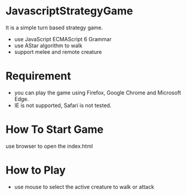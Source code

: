 # JavascriptStrategyGame
It is a simple turn based strategy game.

* use JavaScript ECMAScript 6 Grammar
* use AStar algorithm to walk
* support melee and remote creature

# Requirement
* you can play the game using Firefox, Google Chrome and Microsoft Edge.
* IE is not supported, Safari is not tested.

# How To Start Game
use browser to open the index.html

# How to Play
* use mouse to select the active creature to walk or attack 
